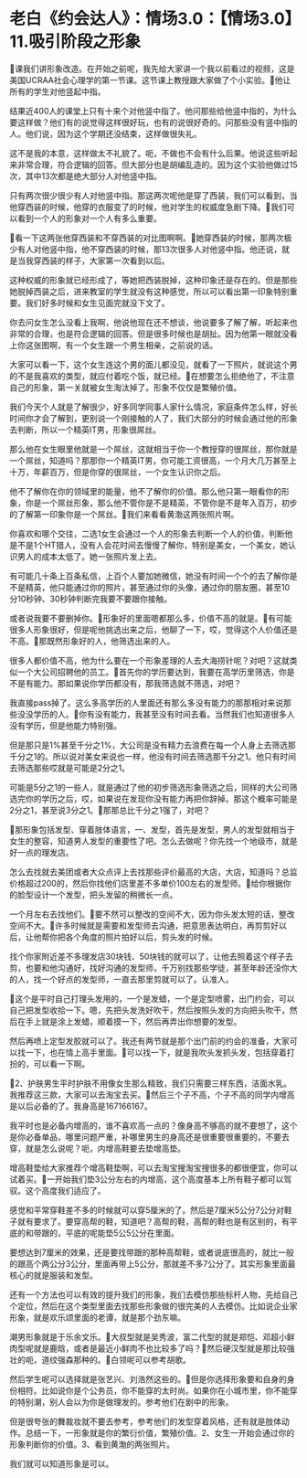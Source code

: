 # 老白《约会达人》：情场3.0：【情场3.0】11.吸引阶段之形象

🎼课我们讲形象改造。在开始之前呢，我先给大家讲一个我以前看过的视频，这是美国UCRAA社会心理学的第一节课。这节课上教授跟大家做了个小实验。🎼他让所有的学生对他竖起中指。

结果近400人的课堂上只有十来个对他竖中指了。他问那些给他竖中指的，为什么要这样做？他们有的说觉得这样很好玩，也有的说很好奇的。问那些没有竖中指的人。他们说，因为这个学期还没结束，这样做很失礼。

这不是我的本意，这样做太不礼貌了。呃，不做也不会有什么后果。他说这些听起来非常合理，符合逻辑的回答。但大部分也是胡编乱造的。因为这个实验他做过15次，其中13次都是绝大部分人对他竖中指。

只有两次很少很少有人对他竖中指。那这两次呢他是穿了西装，我们可以看到，当他穿西装的时候，他穿的衣服变了的时候，他对学生的权威度急剧下降。🎼我们可以看到一个人的形象对一个人有多么重要。

🎼看一下这两张他穿西装和不穿西装的对比图啊啊。🎼她穿西装的时候，那两次极少有人对他竖中指，他不穿西装的时候，那13次很多人对他竖中指。他还说，就是当我穿西装的样子，大家第一次看到以后。

这种权威的形象就已经形成了，等她把西装脱掉，这种印象还是存在的。但是那些她脱掉西装之后，进来教室的学生就没有这种感觉，所以可以看出第一印象特别重要。我们好多时候和女生见面完就没下文了。

你去问女生怎么没看上我啊，他说他现在还不想谈，他说要多了解了解，听起来也非常的合理，也是符合逻辑的回答。但是很多时候也是胡扯。因为他第一眼就没看上你这张图啊，有一个女生跟一个男生相亲，之前说的话。

大家可以看一下，这个女生连这个男的面儿都没见，就看了一下照片，就说这个男的不是我喜欢的类型，就应付着吃个饭，就已经。🎼在想要怎么拒绝他了，不注意自己的形象，第一关就被女生淘汰掉了。形象不仅仅是繁殖价值。

我们今天个人就是了解很少，好多同学同事人家什么情况，家庭条件怎么样，好长时间你才会了解到，更别说一个刚接触的人了，我们大部分的时候会通过他的形象去判断，所以一个精英IT男，形象很屌丝。

那么他在女生眼里他就是一个屌丝，这就相当于你一个教授穿的很屌丝，那你就是一个屌丝，知道吗？那那你一个精英IT男，你可能工资很高，一个月大几万甚至上十万，年薪百万，但是你穿的很屌丝，一个女生认识你之后。

他不了解你在你的领域里的能量，他不了解你的价值。那么他只第一眼看你的形象，你是一个屌丝形象，那么他不管你是不是精英，不管你是不是年入百万，初步的了解第一印象你是一个屌丝。🎼我们来看看黄渤这两张照片啊。

你喜欢和哪个交往，二选1女生会通过一个人的形象去判断一个人的价值，判断他是不是1个HT猎人，没有人会花时间去慢慢了解你，特别是美女，一个美女，她认识男人的成本太低了。她一张照片发上去。

有可能几十条上百条私信，上百个人要加她微信，她没有时间一个个的去了解你是不是精英，他只能通过你的照片，甚至通过你的头像，通过你的朋友圈，甚至10分10秒钟、30秒钟判断完我要不要跟你接触。

或者说我要不要删掉你。🎼形象好的里面嗯都那么多，价值不高的就是。🎼有可能很多人形象很好，但是呢他挑选出来之后，他聊了一下，哎，觉得这个人价值还是不高。🎼那既然形象好的人，他筛选出来的人。

很多人都价值不高，他为什么要在一个形象差理的人去大海捞针呢？对吧？这就类似一个大公司招聘他的员工。🎼首先你的学历要达到，我要在高学历里筛选，你是不是有能力。那如果说你学历都没有，那我筛选就不筛选，对吧？

我直接pass掉了。这么多高学历的人里面还有那么多没有能力的那那相对来说那些没没学历的人。🎼你有没有能力，我甚至没有时间去看。当然我们也知道很多人没有学历，但是他能力特别强。

但是那只是1%甚至千分之1%，大公司是没有精力去浪费在每一个人身上去筛选那千分之1的。所以说对美女来说也一样，他没有时间去筛选那千分之1。他只有时间去筛选那些哎就是可能是2分之1。

可能是5分之1的一些人，就是通过了他的初步筛选形象筛选之后，同样的大公司筛选完你的学历之后，哎，如果说在发现你没有能力再把你辞掉。那这个概率可能是2分之1，甚至说3分之1。🎼那那总比千分之1强了，对吧？

🎼那形象包括发型、穿着肢体语言，一、发型，首先是发型，男人的发型就相当于女生的整容，知道男人发型的重要性了吧。怎么去做呢？你先找一个地级市，就是好一点的理发店。

怎么去找就去美团或者大众点评上去找那些评价最高的大店，大店，知道吗？总监价格超过200的，然后你找他们店里差不多单价100左右的发型师。🎼给你根据你的脸型设计一个发型，把头发留的稍微长一点。

一个月左右去找他们。🎼要不然可以整改的空间不大，因为你头发太短的话，整改空间不大。🎼许多时候就是需要和发型师去沟通，把意思表达明白，再剪剪好以后，让他帮你把各个角度的照片拍好以后，剪头发的时候。

找个你家附近差不多理发店30块钱、50块钱的就可以了，让他去照着这个样子去剪，也要和他沟通好，找好沟通的发型师，千万别找那些学徒，甚至年龄还没你大的人，找一个好点的发型师，一直去那里剪就可以了。认准人。

🎼这个是平时自己打理头发用的，一个是发蜡，一个是定型喷雾，出门约会，可以自己把发型收拾一下。嗯，先把头发洗好吹干，然后按照头发的方向把头吹干，然后在手上就是涂上发蜡，顺着摸一下，然后再弄出你想要的发型。

然后再喷上定型发胶就可以了。我还有两节就是那个出门前的约会的准备，大家可以找一下，也在情上高手里面。🎼可以找一下，就是我吹头发抓头发，包括穿着打扮的，可以看一下啊。

🎼2、护肤男生平时护肤不用像女生那么精致，我们只需要三样东西，洁面水乳。我推荐这三款，大家可以去淘宝去买。🎼然后三个子不高，个子不高的同学内增高是以后必备的了。我身高是167166167。

我平时也是必备内增高的，谁不喜欢高一点的？像身高不够高的就不要想了，这个是你必备单品，哪里问题严重，补哪里男生的身高还是很重要很重要的，不要去穿，就是怎么说呢？呃，内增高鞋要去垫增高垫。

增高鞋垫给大家推荐个增高鞋垫啊，可以去淘宝搜淘宝搜很多的都很便宜，你可以试着买。🎼一开始我们垫3公分左右的内增高，这个高度基本上所有鞋子都可以驾驭。这个高度我们适应了。

感觉和平常穿鞋差不多的时候就可以穿5厘米的了。然后是7厘米5公分7公分对鞋子就有要求了。要穿高帮的鞋，知道吧？高帮的鞋，高帮的鞋也是有区别的，有平底的和带跟的，平底的呢能垫5公5公分在里面。

要想达到7厘米的效果，还是要找带跟的那种高帮鞋，或者说底很高的，就比一般的跟高个两公分3公分，里面再带上5公分，那就差不多7公分了。其实形象里面最核心的就是服装和发型。

还有一个方法也可以有效的提升我们的形象，我们去模仿那些标杆人物，先给自己个定位，然后在这个类型里面去找那些形象做的很完美的人去模仿。比如说企业家形象，就是欢乐颂里面的老谭，就是那个劲东嘛。

潮男形象就是于乐余文乐。🎼大叔型就是吴秀波，富二代型的就是郑恺、邓超小鲜肉型呢就是鹿晗，或者是最近小鲜肉不也比较多了吗？🎼然后硬汉型就是那比较强壮的呃，道纹强森那种的。🎼白领呢可以参考胡歌。

然后学生呢可以选择就是张艺兴、刘浩然这些的。🎼但是你选择形象要和自身的身份相符。比如说你是个公务员，你不能穿的太时尚。如果你在小城市里，你不能穿的特别潮，别人会以为你是做理发的。参考他们在剧中的形象。

但是很夸张的舞裁妆就不要去参考，参考他们的发型穿着风格，还有就是肢体动作。总结一下，一形象就是你的繁衍价值，繁殖价值。2、女生一开始会通过你的形象判断你的价值。3、看到黄渤的两张照片。

我们就可以知道形象是可以。